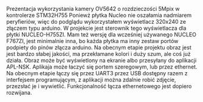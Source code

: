 Prezentacja wykorzystania kamery OV5642 o rozdzieczości 5Mpix w kontrolerze STM32H755
Poniewż płytka Nucleo nie oszałamia nadmiarem peryfieriów, więc do podglądu wykorzystałem wyświetlacz 320x240 ze złączem typu arduino. W projekcie jest sterownik tego wyświetlacza dla płytki NUCLEO-H755ZI. 
Mam też wersję dla wcześniej używanego NUCLEO F767ZI, jest minimalnie inna, bo każda płytka ma inny zestaw portów podpiety do pinów złącza arduino.
Na obecnym etapie projektu obraz jest jest bardzo słabej jakości, ma przekłamane kolori i duży szum, ale coś już działa.
Obraz może być wyświetlony na ekranie albo przesyłany do aplikacji APL-NSK. Aplikaja może łaczyć się portem szeregowym, lub przez ethernet. 
Na obecnym etapie łączy się przez UART3 przez USB dostępny razem z interfejsem programującym, z aplikacji można zdalnie robić zdjęcie, przezsłać je i wywietlić. Funkcjonalność łącza ethernetowego jest dopiero rozwijana.
